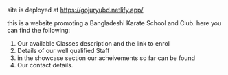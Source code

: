 site is deployed at 
https://gojuryubd.netlify.app/

this is a website promoting a Bangladeshi Karate School and Club. here you can find the following:

1. Our available Classes description and the link to enrol
2. Details of our well qualified Staff 
3. in the showcase section our acheivements so far can be found
4. Our contact details.

